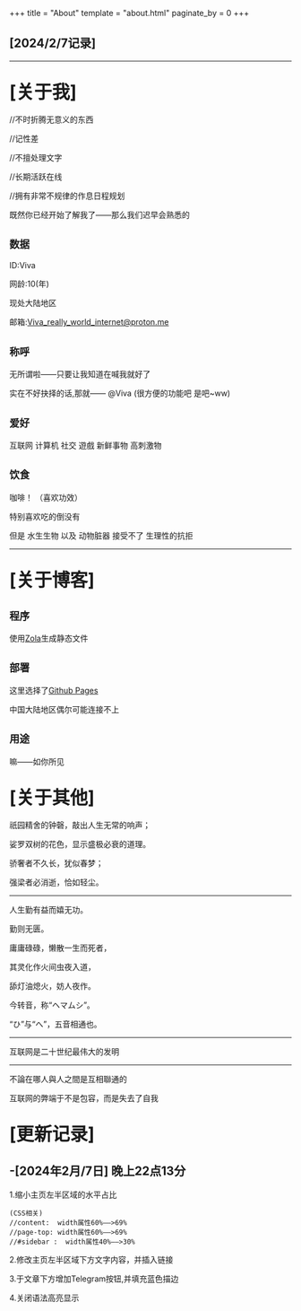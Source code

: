 +++
title = "About"
template = "about.html"
paginate_by = 0
+++

[2024/2/7记录]
------------------------------------------

--------------------------------------------------------------------------

<font size=6>[关于我]</font>
--------------------------------------

//不时折腾无意义的东西

//记性差

//不擅处理文字

//长期活跃在线

//拥有非常不规律的作息日程规划

既然你已经开始了解我了——那么我们迟早会熟悉的



<font size=4>数据</font>
-

ID:Viva

网龄:10(年)

现处大陆地区

邮箱:Viva_really_world_internet@proton.me



<font size=4>称呼</font>
-------------------------------

无所谓啦——只要让我知道在喊我就好了

实在不好抉择的话,那就—— @Viva    (很方便的功能吧 是吧~ww)





<font size=4>爱好</font>
-------------------------------

互联网 计算机 社交 遊戲   新鲜事物 高刺激物



<font size=4>饮食</font>
-

 咖啡！  （喜欢功效）

特别喜欢吃的倒没有

但是  水生生物 以及 动物脏器 接受不了 生理性的抗拒


-----------------------


<font size=6>[关于博客]</font>
---------------------------------------




<font size=4>程序</font>
-------------------------------------



使用[Zola](https://github.com/getzola/zola)生成静态文件


<font size=4>部署</font>
-

这里选择了[Github Pages](https://pages.github.com/)

中国大陆地区偶尔可能连接不上


<font size=4>用途</font>
----------------------------------------------------


嘛——如你所见



<font size=6>[关于其他]</font>
--------------------------------------

祇园精舍的钟磬，敲出人生无常的响声；

娑罗双树的花色，显示盛极必衰的道理。

骄奢者不久长，犹似春梦；

强梁者必消逝，恰如轻尘。

---------------------------------------------------------------

人生勤有益而嬉无功。

勤则无匮。

庸庸碌碌，懒散一生而死者，

其灵化作火间虫夜入道，

舔灯油熄火，妨人夜作。

今转音，称“ヘマムシ”。

“ひ”与“へ”，五音相通也。

----------

互联网是二十世纪最伟大的发明

----------------------------

不論在哪人與人之間是互相聯通的

互联网的弊端于不是包容，而是失去了自我


<font size=6>[更新记录]</font>
--------------------------------------



-[2024年2月/7日] 晚上22点13分
-

1.缩小主页左半区域的水平占比 
```
(CSS相关)
//content:  width属性60%——>69% 
//page-top: width属性60%——>69% 
//#sidebar :  width属性40%——>30%
```

2.修改主页左半区域下方文字内容，并插入链接

3.于文章下方增加Telegram按钮,并填充蓝色描边

4.关闭语法高亮显示



